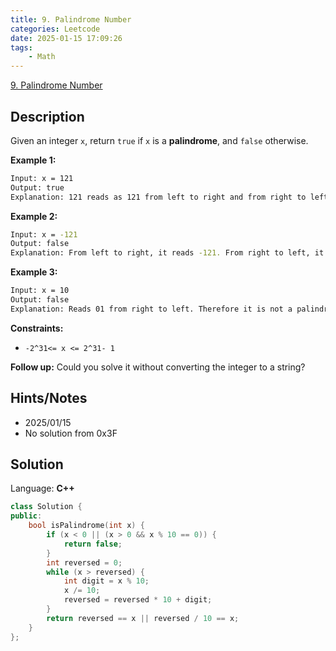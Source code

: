 ```yaml
---
title: 9. Palindrome Number
categories: Leetcode
date: 2025-01-15 17:09:26
tags:
    - Math
---
```


[9. Palindrome Number](https://leetcode.com/problems/palindrome-number/description/?envType=company&envId=facebook&favoriteSlug=facebook-three-months)

## Description

Given an integer `x`, return `true` if `x` is a **palindrome**, and `false` otherwise.

**Example 1:**

```bash
Input: x = 121
Output: true
Explanation: 121 reads as 121 from left to right and from right to left.
```

**Example 2:**

```bash
Input: x = -121
Output: false
Explanation: From left to right, it reads -121. From right to left, it becomes 121-. Therefore it is not a palindrome.
```

**Example 3:**

```bash
Input: x = 10
Output: false
Explanation: Reads 01 from right to left. Therefore it is not a palindrome.
```

**Constraints:**

- `-2^31<= x <= 2^31- 1`

**Follow up:**  Could you solve it without converting the integer to a string?

## Hints/Notes

- 2025/01/15
- No solution from 0x3F

## Solution

Language: **C++**

```C++
class Solution {
public:
    bool isPalindrome(int x) {
        if (x < 0 || (x > 0 && x % 10 == 0)) {
            return false;
        }
        int reversed = 0;
        while (x > reversed) {
            int digit = x % 10;
            x /= 10;
            reversed = reversed * 10 + digit;
        }
        return reversed == x || reversed / 10 == x;
    }
};
```
